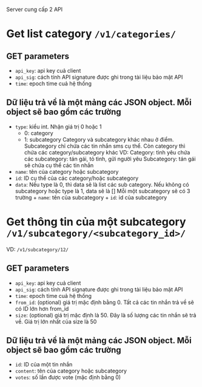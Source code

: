 Server cung cấp 2 API

# Get list category `/v1/categories/`

## GET parameters
+ `api_key`: api key cuả client
+ `api_sig`: cách tính API signature được ghi trong tài liệu bảo mật API
+ `time`: epoch time cuả hệ thống

## Dữ liệu trả về là một mảng các JSON object. Mỗi object sẽ bao gồm các trường
+ `type`: kiểu int. Nhận giá trị 0 hoặc 1
   - 0: category
   - 1: subcategory
  Category và subcategory khác nhau ở điểm. Subcategory chỉ chứa các tin nhắn sms cụ thể.
  Còn category thì chứa các category/subcategory khác
  VD:
    Category: tình yêu chứa các subcategory: tán gái, tỏ tình, gửi người yêu
    Subcategory: tán gái sẽ chứa cụ thể các tin nhắn
+ `name`: tên của category hoặc subcategory
+ `id`: ID cụ thể của các category/hoặc subcategory
+ `data`: Nếu type là 0, thì data sẽ là list các sub category.
   Nếu không có subcategory hoặc type là 1, data sẽ là []
   Mỗi một subcategory sẽ có 3 trường
      + `name`: tên của subcategory
      + `id`: id của subcategory


# Get thông tin của một subcategory `/v1/subcategory/<subcategory_id>/`
VD: `/v1/subcategory/12/`

## GET parameters
+ `api_key`: api key cuả client
+ `api_sig`: cách tính API signature được ghi trong tài liệu bảo mật API
+ `time`: epoch time cuả hệ thống
+ `from_id`: (optional) giá trị mặc định bằng 0. Tất cả các tin nhắn trả về sẽ có ID lớn hơn from_id
+ `size`: (optional) giá trị mặc định là 50. Đây là số lượng các tin nhắn sẽ trả về. Giá trị lớn nhất của size là 50

## Dữ liệu trả về là một mảng các JSON object. Mỗi object sẽ bao gồm các trường
+ `id`: ID của một tin nhắn
+ `content`: tên của category hoặc subcategory
+ `votes`: số lần được vote (mặc định bằng 0)
